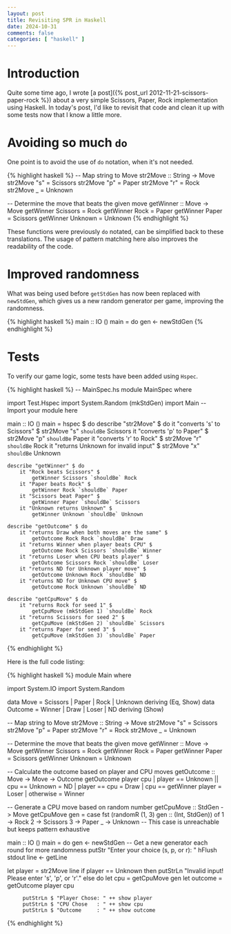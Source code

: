 ```yaml
---
layout: post
title: Revisiting SPR in Haskell
date: 2024-10-31
comments: false
categories: [ "haskell" ]
---
```


# Introduction

Quite some time ago, I wrote [a post]({% post_url 2012-11-21-scissors-paper-rock %}) about a very simple Scissors, 
Paper, Rock implementation using Haskell. In today's post, I'd like to revisit that code and clean it up with some tests 
now that I know a little more.

# Avoiding so much `do`

One point is to avoid the use of `do` notation, when it's not needed.

{% highlight haskell %}
-- Map string to Move
str2Move :: String -> Move
str2Move "s" = Scissors
str2Move "p" = Paper
str2Move "r" = Rock
str2Move _   = Unknown

-- Determine the move that beats the given move
getWinner :: Move -> Move
getWinner Scissors = Rock
getWinner Rock     = Paper
getWinner Paper    = Scissors
getWinner Unknown  = Unknown
{% endhighlight %}

These functions were previously `do` notated, can be simplified back to these translations. The usage of pattern 
matching here also improves the readability of the code.

# Improved randomness

What was being used before `getStdGen` has now been replaced with `newStdGen`, which gives us a new random generator 
per game, improving the randomness.

{% highlight haskell %}
main :: IO ()
main = do
   gen <- newStdGen
{% endhighlight %}

# Tests

To verify our game logic, some tests have been added using `Hspec`.

{% highlight haskell %}
-- MainSpec.hs
module MainSpec where

import Test.Hspec
import System.Random (mkStdGen)
import Main  -- Import your module here

main :: IO ()
main = hspec $ do
    describe "str2Move" $ do
        it "converts 's' to Scissors" $
            str2Move "s" `shouldBe` Scissors
        it "converts 'p' to Paper" $
            str2Move "p" `shouldBe` Paper
        it "converts 'r' to Rock" $
            str2Move "r" `shouldBe` Rock
        it "returns Unknown for invalid input" $
            str2Move "x" `shouldBe` Unknown

    describe "getWinner" $ do
        it "Rock beats Scissors" $
            getWinner Scissors `shouldBe` Rock
        it "Paper beats Rock" $
            getWinner Rock `shouldBe` Paper
        it "Scissors beat Paper" $
            getWinner Paper `shouldBe` Scissors
        it "Unknown returns Unknown" $
            getWinner Unknown `shouldBe` Unknown

    describe "getOutcome" $ do
        it "returns Draw when both moves are the same" $
            getOutcome Rock Rock `shouldBe` Draw
        it "returns Winner when player beats CPU" $
            getOutcome Rock Scissors `shouldBe` Winner
        it "returns Loser when CPU beats player" $
            getOutcome Scissors Rock `shouldBe` Loser
        it "returns ND for Unknown player move" $
            getOutcome Unknown Rock `shouldBe` ND
        it "returns ND for Unknown CPU move" $
            getOutcome Rock Unknown `shouldBe` ND

    describe "getCpuMove" $ do
        it "returns Rock for seed 1" $
            getCpuMove (mkStdGen 1) `shouldBe` Rock
        it "returns Scissors for seed 2" $
            getCpuMove (mkStdGen 2) `shouldBe` Scissors
        it "returns Paper for seed 3" $
            getCpuMove (mkStdGen 3) `shouldBe` Paper
{% endhighlight %}

Here is the full code listing:

{% highlight haskell %}
module Main where

import System.IO
import System.Random

data Move = Scissors | Paper | Rock | Unknown deriving (Eq, Show)
data Outcome = Winner | Draw | Loser | ND deriving (Show)

-- Map string to Move
str2Move :: String -> Move
str2Move "s" = Scissors
str2Move "p" = Paper
str2Move "r" = Rock
str2Move _   = Unknown

-- Determine the move that beats the given move
getWinner :: Move -> Move
getWinner Scissors = Rock
getWinner Rock     = Paper
getWinner Paper    = Scissors
getWinner Unknown  = Unknown

-- Calculate the outcome based on player and CPU moves
getOutcome :: Move -> Move -> Outcome
getOutcome player cpu
   | player == Unknown || cpu == Unknown = ND
   | player == cpu = Draw
   | cpu == getWinner player = Loser
   | otherwise = Winner

-- Generate a CPU move based on random number
getCpuMove :: StdGen -> Move
getCpuMove gen = case fst (randomR (1, 3) gen :: (Int, StdGen)) of
   1 -> Rock
   2 -> Scissors
   3 -> Paper
   _ -> Unknown  -- This case is unreachable but keeps pattern exhaustive

main :: IO ()
main = do
   gen <- newStdGen  -- Get a new generator each round for more randomness
   putStr "Enter your choice (s, p, or r): "
   hFlush stdout
   line <- getLine

   let player = str2Move line
   if player == Unknown
      then putStrLn "Invalid input! Please enter 's', 'p', or 'r'."
      else do
         let cpu = getCpuMove gen
         let outcome = getOutcome player cpu

         putStrLn $ "Player Chose: " ++ show player
         putStrLn $ "CPU Chose   : " ++ show cpu
         putStrLn $ "Outcome     : " ++ show outcome
{% endhighlight %}


